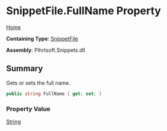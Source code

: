 # SnippetFile\.FullName Property

[Home](../../../../README.md)

**Containing Type**: [SnippetFile](../README.md)

**Assembly**: Pihrtsoft\.Snippets\.dll

## Summary

Gets or sets the full name\.

```csharp
public string FullName { get; set; }
```

### Property Value

[String](https://docs.microsoft.com/en-us/dotnet/api/system.string)

